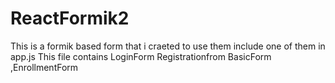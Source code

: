 # ReactFormik2
This is a formik based form that  i craeted to use them include one of them in app.js
This file contains LoginForm Registrationfrom BasicForm ,EnrollmentForm


